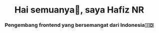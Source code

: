 <h1 align="center">Hai semuanya👋, saya Hafiz NR</h1>
<h3 align="center">Pengembang frontend yang bersemangat dari Indonesia🇮🇩</h3>
